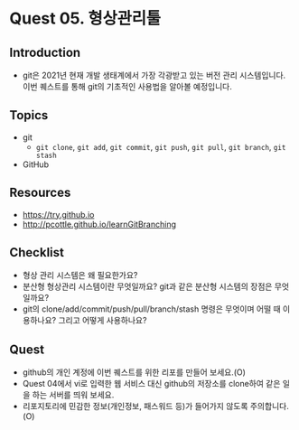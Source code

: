 # Quest 05. 형상관리툴

## Introduction
* git은 2021년 현재 개발 생태계에서 가장 각광받고 있는 버전 관리 시스템입니다. 이번 퀘스트를 통해 git의 기초적인 사용법을 알아볼 예정입니다.

## Topics
* git
  * `git clone`, `git add`, `git commit`, `git push`, `git pull`, `git branch`, `git stash`
* GitHub

## Resources
* https://try.github.io
* http://pcottle.github.io/learnGitBranching

## Checklist
* 형상 관리 시스템은 왜 필요한가요?
* 분산형 형상관리 시스템이란 무엇일까요? git과 같은 분산형 시스템의 장점은 무엇일까요?
* git의 clone/add/commit/push/pull/branch/stash 명령은 무엇이며 어떨 때 이용하나요? 그리고 어떻게 사용하나요?

## Quest
* github의 개인 계정에 이번 퀘스트를 위한 리포를 만들어 보세요.(O)
* Quest 04에서 vi로 입력한 웹 서비스 대신 github의 저장소를 clone하여 같은 일을 하는 서버를 띄워 보세요.
* 리포지토리에 민감한 정보(개인정보, 패스워드 등)가 들어가지 않도록 주의합니다.(O)
